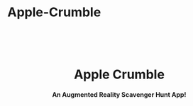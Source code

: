 # Apple-Crumble

<h1 align="center">
  <br>
  <a href="https://www.trzcacak.rs/myfile/detail/7-79704_png-snow-white-silhouette-at-getdrawings-com-free.png" alt="apple-crumble" width="200"></a>
  <br>
  Apple Crumble
  <br>
</h1>

<h4 align="center">An Augmented Reality Scavenger Hunt App! </h4>

